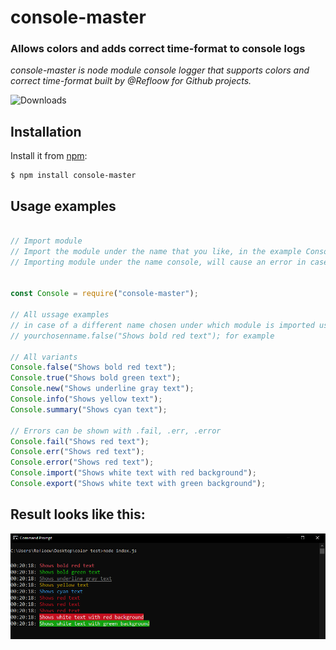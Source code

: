 # console-master
### Allows colors and adds correct time-format to console logs

_console-master is node module console logger that supports colors and correct time-format_
_built by @Refloow for Github projects._

<img src="https://img.shields.io/npm/dt/console-master.svg" alt="Downloads">

## Installation

Install it from [npm](https://www.npmjs.com/package/console-master):

    $ npm install console-master
    
## Usage examples

```js

// Import module
// Import the module under the name that you like, in the example Console with capital C is used
// Importing module under the name console, will cause an error in case of using standard console.log(".");


const Console = require("console-master");

// All ussage examples
// in case of a different name chosen under which module is imported use
// yourchosenname.false("Shows bold red text"); for example

// All variants
Console.false("Shows bold red text");
Console.true("Shows bold green text");
Console.new("Shows underline gray text");
Console.info("Shows yellow text");
Console.summary("Shows cyan text");

// Errors can be shown with .fail, .err, .error
Console.fail("Shows red text");
Console.err("Shows red text");
Console.error("Shows red text");
Console.import("Shows white text with red background");
Console.export("Shows white text with green background");
```

## Result looks like this:

<img src="https://github.com/OSL-Works/console-master/blob/main/.github/showcase/results.png" />
